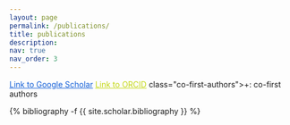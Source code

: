 ```yaml
---
layout: page
permalink: /publications/
title: publications
description: 
nav: true
nav_order: 3
---
```

<!-- _pages/publications.md -->
<style>
    .co-first-authors {
        color: rgb(255, 255, 255); /* Default color for dark mode (white) */
    }

    @media (prefers-color-scheme: light) {
        .co-first-authors {
            color: rgb(0, 0, 0); /* Color for light mode (black) */
        }
    }
</style>
<a href="https://scholar.google.com/citations?user=IlCpbvkAAAAJ&hl=ko" style="color: rgb(16,93, 215);">Link to Google Scholar</a>
<a href="https://orcid.org/0009-0000-1533-1716" style="color: rgb(195,215, 16);">Link to ORCID</a>
class="co-first-authors">+: co-first authors
<div class="publications">

{% bibliography -f {{ site.scholar.bibliography }} %}

</div>
